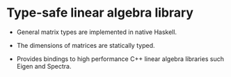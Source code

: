 Type-safe linear algebra library
================================

- General matrix types are implemented in native Haskell.

- The dimensions of matrices are statically typed.

- Provides bindings to high performance C++ linear algebra libraries such Eigen and Spectra.
